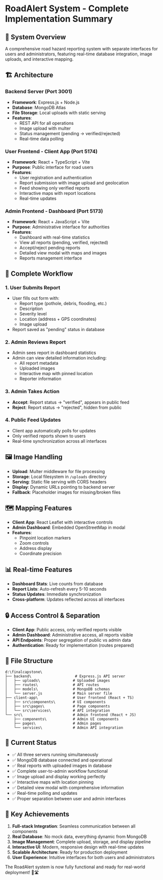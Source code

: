 # RoadAlert System - Complete Implementation Summary

## 🎯 System Overview
A comprehensive road hazard reporting system with separate interfaces for users and administrators, featuring real-time database integration, image uploads, and interactive mapping.

## 🏗️ Architecture

### Backend Server (Port 3001)
- **Framework**: Express.js + Node.js
- **Database**: MongoDB Atlas
- **File Storage**: Local uploads with static serving
- **Features**: 
  - REST API for all operations
  - Image upload with multer
  - Status management (pending → verified/rejected)
  - Real-time data polling

### User Frontend - Client App (Port 5174)
- **Framework**: React + TypeScript + Vite
- **Purpose**: Public interface for road users
- **Features**:
  - User registration and authentication
  - Report submission with image upload and geolocation
  - Feed showing only verified reports
  - Interactive maps with report locations
  - Real-time updates

### Admin Frontend - Dashboard (Port 5173)
- **Framework**: React + JavaScript + Vite
- **Purpose**: Administrative interface for authorities
- **Features**:
  - Dashboard with real-time statistics
  - View all reports (pending, verified, rejected)
  - Accept/reject pending reports
  - Detailed view modal with maps and images
  - Reports management interface

## 🔄 Complete Workflow

### 1. User Submits Report
- User fills out form with:
  - Report type (pothole, debris, flooding, etc.)
  - Description
  - Severity level
  - Location (address + GPS coordinates)
  - Image upload
- Report saved as "pending" status in database

### 2. Admin Reviews Report
- Admin sees report in dashboard statistics
- Admin can view detailed information including:
  - All report metadata
  - Uploaded images
  - Interactive map with pinned location
  - Reporter information

### 3. Admin Takes Action
- **Accept**: Report status → "verified", appears in public feed
- **Reject**: Report status → "rejected", hidden from public

### 4. Public Feed Updates
- Client app automatically polls for updates
- Only verified reports shown to users
- Real-time synchronization across all interfaces

## 🖼️ Image Handling
- **Upload**: Multer middleware for file processing
- **Storage**: Local filesystem in `/uploads` directory
- **Serving**: Static file serving with CORS headers
- **Display**: Dynamic URLs pointing to backend server
- **Fallback**: Placeholder images for missing/broken files

## 🗺️ Mapping Features
- **Client App**: React Leaflet with interactive controls
- **Admin Dashboard**: Embedded OpenStreetMap in modal
- **Features**: 
  - Pinpoint location markers
  - Zoom controls
  - Address display
  - Coordinate precision

## 📊 Real-time Features
- **Dashboard Stats**: Live counts from database
- **Report Lists**: Auto-refresh every 5-10 seconds
- **Status Updates**: Immediate synchronization
- **Cross-platform**: Updates reflected across all interfaces

## 🔒 Access Control & Separation
- **Client App**: Public access, only verified reports visible
- **Admin Dashboard**: Administrative access, all reports visible
- **API Endpoints**: Proper segregation of public vs admin data
- **Authentication**: Ready for implementation (routes prepared)

## 📁 File Structure
```
d:\finalcapstone\
├── backend\                    # Express.js API server
│   ├── uploads\               # Uploaded images
│   ├── routes\                # API routes
│   ├── models\                # MongoDB schemas
│   └── server.js              # Main server file
├── client-app\                # User frontend (React + TS)
│   ├── src\components\        # UI components
│   ├── src\pages\             # Page components
│   └── src\services\          # API integration
└── src\                       # Admin frontend (React + JS)
    ├── components\            # Admin UI components
    ├── pages\                 # Admin pages
    └── services\              # Admin API integration
```

## 🚀 Current Status
- ✅ All three servers running simultaneously
- ✅ MongoDB database connected and operational
- ✅ Real reports with uploaded images in database
- ✅ Complete user-to-admin workflow functional
- ✅ Image upload and display working perfectly
- ✅ Interactive maps with location pinning
- ✅ Detailed view modal with comprehensive information
- ✅ Real-time polling and updates
- ✅ Proper separation between user and admin interfaces

## 🎉 Key Achievements
1. **Full-stack Integration**: Seamless communication between all components
2. **Real Database**: No mock data, everything dynamic from MongoDB
3. **Image Management**: Complete upload, storage, and display pipeline
4. **Interactive UI**: Modern, responsive design with real-time updates
5. **Scalable Architecture**: Ready for production deployment
6. **User Experience**: Intuitive interfaces for both users and administrators

The RoadAlert system is now fully functional and ready for real-world deployment! 🚗🛣️
